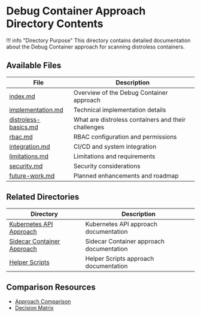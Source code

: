 # Debug Container Approach Directory Contents

!!! info "Directory Purpose"
    This directory contains detailed documentation about the Debug Container approach for scanning distroless containers.

## Available Files

| File | Description |
|------|-------------|
| [index.md](index.md) | Overview of the Debug Container approach |
| [implementation.md](implementation.md) | Technical implementation details |
| [distroless-basics.md](distroless-basics.md) | What are distroless containers and their challenges |
| [rbac.md](../index.md) | RBAC configuration and permissions |
| [integration.md](../index.md) | CI/CD and system integration |
| [limitations.md](../kubernetes-api/limitations.md) | Limitations and requirements |
| [security.md](../index.md) | Security considerations |
| [future-work.md](../../project/roadmap.md) | Planned enhancements and roadmap |

## Related Directories

| Directory | Description |
|-----------|-------------|
| [Kubernetes API Approach](../kubernetes-api/index.md) | Kubernetes API approach documentation |
| [Sidecar Container Approach](../sidecar-container/index.md) | Sidecar Container approach documentation |
| [Helper Scripts](../helper-scripts/index.md) | Helper Scripts approach documentation |

## Comparison Resources

- [Approach Comparison](../comparison.md)
- [Decision Matrix](../decision-matrix.md)
